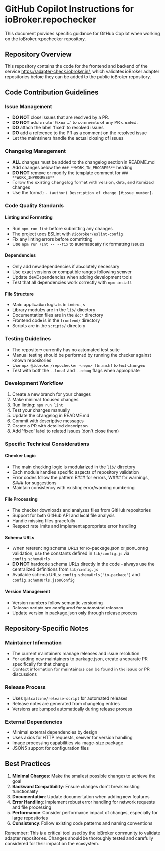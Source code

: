 # GitHub Copilot Instructions for ioBroker.repochecker

This document provides specific guidance for GitHub Copilot when working on the ioBroker.repochecker repository.

## Repository Overview

This repository contains the code for the frontend and backend of the service <https://adapter-check.iobroker.in/>, which validates ioBroker adapter repositories before they can be added to the public ioBroker repository.

## Code Contribution Guidelines

### Issue Management
- **DO NOT** close issues that are resolved by a PR.
- **DO NOT** add a note 'Fixes ...' to comments of any PR created.
- **DO** attach the label 'fixed' to resolved issues
- **DO** add a reference to the PR as a comment on the resolved issue
- Let the maintainers handle the actual closing of issues

### Changelog Management
- **ALL** changes must be added to the changelog section in README.md
- Add changes below the `### **WORK_IN_PROGRESS**` heading
- **DO NOT** remove or modify the template comment for `### **WORK_INPROGRESS**`
- Follow the existing changelog format with version, date, and itemized changes
- Use the format: `- (author) Description of change [#issue_number].`

### Code Quality Standards

#### Linting and Formatting
- Run `npm run lint` before submitting any changes
- The project uses ESLint with `@iobroker/eslint-config`
- Fix any linting errors before committing
- Use `npm run lint -- --fix` to automatically fix formatting issues

#### Dependencies
- Only add new dependencies if absolutely necessary
- Use exact versions or compatible ranges following semver
- Update devDependencies when adding development tools
- Test that all dependencies work correctly with `npm install`

#### File Structure
- Main application logic is in `index.js`
- Library modules are in the `lib/` directory
- Documentation files are in the `doc/` directory
- Frontend code is in the `frontend/` directory
- Scripts are in the `scripts/` directory

### Testing Guidelines
- The repository currently has no automated test suite
- Manual testing should be performed by running the checker against known repositories
- Use `npx @iobroker/repochecker <repo> [branch]` to test changes
- Test with both the `--local` and `--debug` flags when appropriate

### Development Workflow
1. Create a new branch for your changes
2. Make minimal, focused changes
3. Run linting: `npm run lint`
4. Test your changes manually
5. Update the changelog in README.md
6. Commit with descriptive messages
7. Create a PR with detailed description
8. Add 'fixed' label to related issues (don't close them)

### Specific Technical Considerations

#### Checker Logic
- The main checking logic is modularized in the `lib/` directory
- Each module handles specific aspects of repository validation
- Error codes follow the pattern E### for errors, W### for warnings, S### for suggestions
- Maintain consistency with existing error/warning numbering

#### File Processing
- The checker downloads and analyzes files from GitHub repositories
- Support for both GitHub API and local file analysis
- Handle missing files gracefully
- Respect rate limits and implement appropriate error handling

#### Schema URLs
- When referencing schema URLs for io-package.json or jsonConfig validation, use the constants defined in `lib/config.js` via `config.schemaUrls`
- **DO NOT** hardcode schema URLs directly in the code - always use the centralized definitions from `lib/config.js`
- Available schema URLs: `config.schemaUrls['io-package']` and `config.schemaUrls.jsonConfig`

#### Version Management
- Version numbers follow semantic versioning
- Release scripts are configured for automated releases
- Update version in package.json only through release process

## Repository-Specific Notes

### Maintainer Information
- The current maintainers manage releases and issue resolution
- For adding new maintainers to package.json, create a separate PR specifically for that change
- Contact information for maintainers can be found in the issue or PR discussions

### Release Process
- Uses `@alcalzone/release-script` for automated releases
- Release notes are generated from changelog entries
- Versions are bumped automatically during release process

### External Dependencies
- Minimal external dependencies by design
- Uses axios for HTTP requests, semver for version handling
- Image processing capabilities via image-size package
- JSON5 support for configuration files

## Best Practices

1. **Minimal Changes**: Make the smallest possible changes to achieve the goal
2. **Backward Compatibility**: Ensure changes don't break existing functionality
3. **Documentation**: Update documentation when adding new features
4. **Error Handling**: Implement robust error handling for network requests and file processing
5. **Performance**: Consider performance impact of changes, especially for large repositories
6. **Consistency**: Follow existing code patterns and naming conventions

Remember: This is a critical tool used by the ioBroker community to validate adapter repositories. Changes should be thoroughly tested and carefully considered for their impact on the ecosystem.
